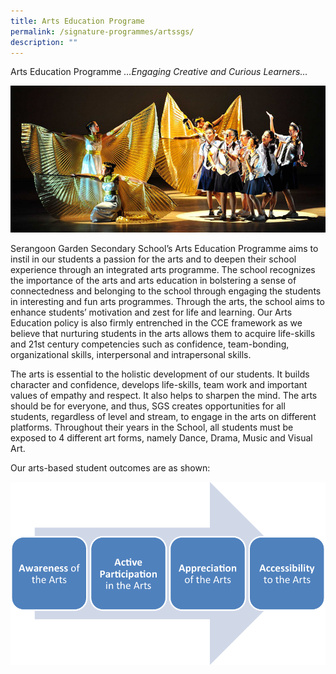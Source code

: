 ```yaml
---
title: Arts Education Programe
permalink: /signature-programmes/artssgs/
description: ""
---
```

Arts Education Programme
_…Engaging Creative and Curious Learners…_

![](/images/Art%20Education%20Programme/webslide3.jpg)

Serangoon Garden Secondary School’s Arts Education Programme aims to instil in our students a passion for the arts and to deepen their school experience through an integrated arts programme. The school recognizes the importance of the arts and arts education in bolstering a sense of connectedness and belonging to the school through engaging the students in interesting and fun arts programmes. Through the arts, the school aims to enhance students’ motivation and zest for life and learning. Our Arts Education policy is also firmly entrenched in the CCE framework as we believe that nurturing students in the arts allows them to acquire life-skills and 21st century competencies such as confidence, team-bonding, organizational skills, interpersonal and intrapersonal skills.

The arts is essential to the holistic development of our students. It builds character and confidence, develops life-skills, team work and important values of empathy and respect. It also helps to sharpen the mind. The arts should be for everyone, and thus, SGS creates opportunities for all students, regardless of level and stream, to engage in the arts on different platforms. Throughout their years in the School, all students must be exposed to 4 different art forms, namely Dance, Drama, Music and Visual Art.

Our arts-based student outcomes are as shown:

![](/images/Art%20Education%20Programme/artsOutcome.png)